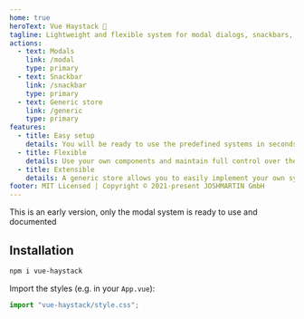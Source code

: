 ```yaml
---
home: true
heroText: Vue Haystack 🧱
tagline: Lightweight and flexible system for modal dialogs, snackbars, toasts, ...
actions:
  - text: Modals
    link: /modal
    type: primary
  - text: Snackbar
    link: /snackbar
    type: primary
  - text: Generic store
    link: /generic
    type: primary
features:
  - title: Easy setup
    details: You will be ready to use the predefined systems in seconds.
  - title: Flexible
    details: Use your own components and maintain full control over the looks and functionality of your system.
  - title: Extensible
    details: A generic store allows you to easily implement your own systems
footer: MIT Licensed | Copyright © 2021-present JOSHMARTIN GmbH
---
```


<div class="alert">
This is an early version, only the modal system is ready to use and documented
</div>

## Installation

```sh
npm i vue-haystack
```

Import the styles (e.g. in your `App.vue`):

```ts
import "vue-haystack/style.css";
```
